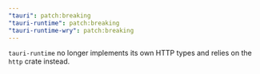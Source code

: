 ```yaml
---
"tauri": patch:breaking
"tauri-runtime": patch:breaking
"tauri-runtime-wry": patch:breaking
---
```


`tauri-runtime` no longer implements its own HTTP types and relies on the `http` crate instead.
